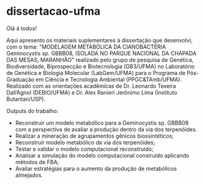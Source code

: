 # dissertacao-ufma

Olá à todos!

Aqui apresento os materiais suplementares à dissertação que desenvolvi, com o tema: "MODELAGEM METABÓLICA DA CIANOBACTÉRIA Geminocystis sp. GBBB08, ISOLADA NO PARQUE NACIONAL DA CHAPADA DAS MESAS, MARANHÃO" realizado pelo grupo de pesquisa de Genética, Biodiversidade, Biprospecção e Biotecnologia (GB3/UFMA) no Laboratório de Genética e Biologia Molecular (LabGem/UFMA) para o Programa de Pós-Graduação em Ciência e Tecnologia Ambiental (PPGC&TAmb/UFMA).
Realizado com as orientações acadêmicas de Dr. Leonardo Texeira Dall’Agnol (DEBIO/UFMA) e Dr. Alex Ranieri Jerônimo Lima (Instituto Butantan/USP).

Outputs do trabalho:


- Reconstruir um modelo metabólico para a Geminocystis sp. GBBB08 com a perspectiva de avaliar a produção dentro da via dos terpenóides.
- Realizar a mineração de agrupamentos gênicos biossintéticos;
- Reconstruir modelo metabólico da via dos terpenóides;
- Testar e validar o modelo computacional reconstruído;
- Analisar a simulação do modelo computacional construído aplicando métodos de FBA;
- Avaliar estratégias para o aumento da produção de metabólicos almejados.


